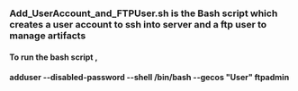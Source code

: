 ### Add_UserAccount_and_FTPUser.sh is the Bash script which creates a user account to ssh into server and a ftp user to manage artifacts

#### To run the bash script , 
#### adduser --disabled-password --shell /bin/bash --gecos "User" ftpadmin
